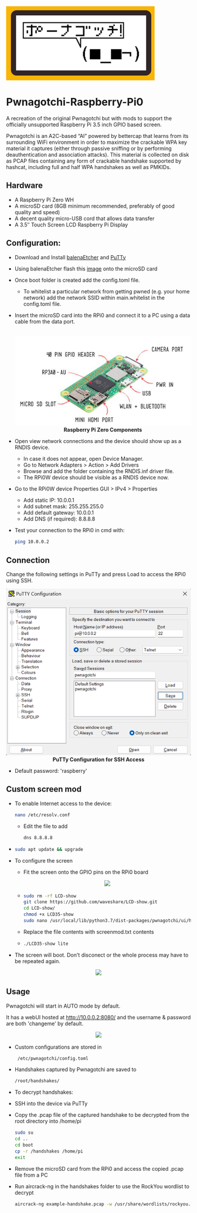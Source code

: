 <p align="left"> 
   <br>
   <img src="https://github.com/SourasishBasu/Pwnagotchi-raspberry-pi0/blob/84acfe20ae628b100076527942129d52e1135720/assets/pwnagotchi.png"/>
</p>

# Pwnagotchi-Raspberry-Pi0

 A recreation of the original Pwnagotchi but with mods to support the officially unsupported Raspberry Pi 3.5 inch GPIO based screen. 
 
Pwnagotchi is an A2C-based “AI” powered by bettercap that learns from its surrounding WiFi environment in order to maximize the crackable WPA key material it captures (either through passive sniffing or by performing deauthentication and association attacks). This material is collected on disk as PCAP files containing any form of crackable handshake supported by hashcat, including full and half WPA handshakes as well as PMKIDs.

 
## Hardware

- A Raspberry Pi Zero WH
- A microSD card (8GB minimum recommended, preferably of good quality and speed)
- A decent quality micro-USB cord that allows data transfer
- A 3.5″ Touch Screen LCD Raspberry Pi Display


## Configuration:

- Download and Install [balenaEtcher](https://etcher.balena.io/#download-etcher) and [PuTTy](https://www.putty.org/)
- Using balenaEtcher flash this [image](https://drive.google.com/file/d/1CO0-47CPS6muQ8sjIbm6xOnuHNLkvWMV/view?usp=sharing) onto the microSD card
- Once boot folder is created add the config.toml file.
  - To whitelist a particular network from getting pwned (e.g. your home network) add the network SSID within main.whitelist in the config.toml file.
- Insert the microSD card into the RPi0 and connect it to a PC using a data cable from the data port.

  <p align="center"> 
      <br>
      <img src="https://github.com/SourasishBasu/Pwnagotchi-raspberry-pi0/blob/8375bb5ee962219fba5de3d2255b88d4f2d7235d/assets/raspi0.png"/>
      <br><b>Raspberry Pi Zero Components</b>
  </p>

- Open view network connections and the device should show up as a RNDIS device.
  - In case it does not appear, open Device Manager.
  - Go to Network Adapters > Action > Add Drivers
  - Browse and add the folder containing the RNDIS.inf driver file.
  - The RPi0W device should be visible as a RNDIS device now.
- Go to the RPi0W device Properties GUI > IPv4 > Properties
  - Add static IP: 10.0.0.1
  - Add subnet mask: 255.255.255.0
  - Add default gateway: 10.0.0.1
  - Add DNS (if required): 8.8.8.8
- Test your connection to the RPi0 in cmd with:

  ```bash
  ping 10.0.0.2
  ```

 ## Connection

 Change the following settings in PuTTy and press Load to access the RPi0 using SSH.
 
 <p align="center"> 
  <img src="https://github.com/SourasishBasu/Pwnagotchi-raspberry-pi0/blob/06e5ea16d7ca78be0a6148529df75c438af54eb0/assets/putty.png" />
   <br><b>PuTTy Configuration for SSH Access</b>
</p>


- Default password: 'raspberry'


 ## Custom screen mod

- To enable Internet access to the device:
  
  ```bash
  nano /etc/resolv.conf
  ```

  - Edit the file to add
  
    ```bash
    dns 8.8.8.8
    ```
- ```bash
  sudo apt update && upgrade
  ```
- To configure the screen
  - Fit the screen onto the GPIO pins on the RPi0 board
  
    <p align="center"> 
      <img src="https://github.com/SourasishBasu/Pwnagotchi-raspberry-pi0/blob/4b7f3bf4dc8611646c52964b131ef126a1eda59f/assets/IMG-20230802-WA0026.jpg" />
    </p>

  - ```bash
    sudo rm -rf LCD-show
    git clone https://github.com/waveshare/LCD-show.git
    cd LCD-show/
    chmod +x LCD35-show
    sudo nano /usr/local/lib/python3.7/dist-packages/pwnagotchi/ui/hw/spotpear24inch.py
    ```
  - Replace the file contents with screenmod.txt contents

  - ```bash
    ./LCD35-show lite
    ```

- The screen will boot. Don't disconect or the whole process may have to be repeated again.

<p align="center"> 
  <img src="https://github.com/SourasishBasu/Pwnagotchi-raspberry-pi0/blob/4b7f3bf4dc8611646c52964b131ef126a1eda59f/assets/IMG-20230802-WA0021.jpg" />
</p>


## Usage

Pwnagotchi will start in AUTO mode by default.

It has a webUI hosted at http://10.0.0.2:8080/ and the username & password are both 'changeme' by default.

<p align="center"> 
  <img src="https://github.com/SourasishBasu/Pwnagotchi-raspberry-pi0/blob/8702a6467f7a288840aff517e5c250e1223706fb/assets/face.png" />
</p>

- Custom configurations are stored in
  
  ```bash
   /etc/pwnagotchi/config.toml
  ```

- Handshakes captured by Pwnagotchi are saved to
  
  ```bash
  /root/handshakes/
  ```
- To decrypt handshakes:
 - SSH into the device via PuTTy
 - Copy the .pcap file of the captured handshake to be decrypted from the root directory into /home/pi
   
   ```bash
   sudo su
   cd ..
   cd boot
   cp -r /handshakes /home/pi
   exit
   ```
 - Remove the microSD card from the RPi0 and access the copied .pcap file from a PC
 - Run aircrack-ng in the handshakes folder to use the RockYou wordlist to decrypt
   
   ```bash
   aircrack-ng example-handshake.pcap -w /usr/share/wordlists/rockyou.txt
   ``` 
